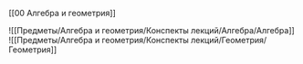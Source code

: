 [[00 Алгебра и геометрия]]

![[Предметы/Алгебра и геометрия/Конспекты лекций/Алгебра/Алгебра]]
![[Предметы/Алгебра и геометрия/Конспекты лекций/Геометрия/Геометрия]]